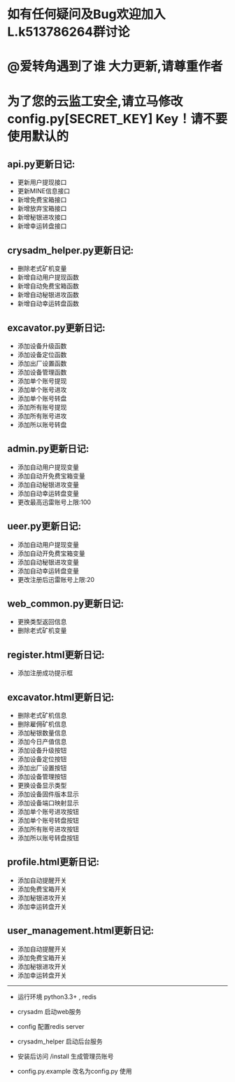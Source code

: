 ﻿# 如有任何疑问及Bug欢迎加入L.k513786264群讨论
# @爱转角遇到了谁 大力更新,请尊重作者
# 为了您的云监工安全,请立马修改config.py[SECRET_KEY] Key！请不要使用默认的
## api.py更新日记:     
- 更新用户提现接口     
- 更新MINE信息接口    
- 新增免费宝箱接口    
- 新增放弃宝箱接口    
- 新增秘银进攻接口    
- 新增幸运转盘接口    

## crysadm_helper.py更新日记:
- 删除老式矿机变量
- 新增自动用户提现函数
- 新增自动免费宝箱函数
- 新增自动秘银进攻函数
- 新增自动幸运转盘函数

## excavator.py更新日记:
- 添加设备升级函数
- 添加设备定位函数
- 添加出厂设置函数
- 添加设备管理函数
- 添加单个账号提现
- 添加单个账号进攻
- 添加单个账号转盘
- 添加所有账号提现
- 添加所有账号进攻
- 添加所以账号转盘

## admin.py更新日记:
- 添加自动用户提现变量
- 添加自动开免费宝箱变量
- 添加自动秘银进攻变量
- 添加自动幸运转盘变量
- 更改最高迅雷账号上限:100

## ueer.py更新日记:
- 添加自动用户提现变量
- 添加自动开免费宝箱变量
- 添加自动秘银进攻变量
- 添加自动幸运转盘变量
- 更改注册后迅雷账号上限:20

## web_common.py更新日记:
- 更换类型返回信息
- 删除老式矿机变量

## register.html更新日记:
- 添加注册成功提示框

## excavator.html更新日记:
- 删除老式矿机信息
- 删除雇佣矿机信息
- 添加秘银数量信息
- 添加今日产值信息
- 添加设备升级按钮
- 添加设备定位按钮
- 添加出厂设置按钮
- 添加设备管理按钮
- 更换设备显示类型
- 添加设备固件版本显示
- 添加设备端口映射显示
- 添加单个账号进攻按钮
- 添加单个账号转盘按钮
- 添加所有账号进攻按钮
- 添加所以账号转盘按钮

## profile.html更新日记:
- 添加自动提醒开关
- 添加免费宝箱开关
- 添加秘银进攻开关
- 添加幸运转盘开关

## user_management.html更新日记:
- 添加自动提醒开关
- 添加免费宝箱开关
- 添加秘银进攻开关
- 添加幸运转盘开关  

****
- 运行环境 python3.3+ , redis
- crysadm 启动web服务
- config 配置redis server
- crysadm_helper 启动后台服务

- 安装后访问 /install 生成管理员账号
- config.py.example 改名为config.py 使用
